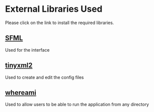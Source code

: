 # External Libraries Used
  
Please click on the link to install the required libraries.  
  
## [SFML](https://www.sfml-dev.org/download.php)  
Used for the interface  
  
## [tinyxml2](https://github.com/leethomason/tinyxml2)  
Used to create and edit the config files  
  
## [whereami](https://github.com/gpakosz/whereami)
Used to allow users to be able to run the application from any directory
